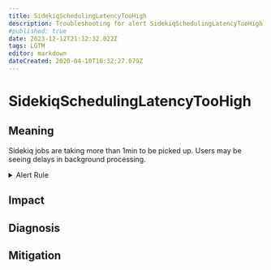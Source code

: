 ```yaml
---
title: SidekiqSchedulingLatencyTooHigh
description: Troubleshooting for alert SidekiqSchedulingLatencyTooHigh
#published: true
date: 2023-12-12T21:12:32.022Z
tags: LGTM
editor: markdown
dateCreated: 2020-04-10T18:32:27.079Z
---
```


# SidekiqSchedulingLatencyTooHigh

## Meaning
[//]: # "Short paragraph that explains what the alert means"
Sidekiq jobs are taking more than 1min to be picked up. Users may be seeing delays in background processing.

<details>
  <summary>Alert Rule</summary>

  ```yaml
alert: SidekiqSchedulingLatencyTooHigh
expr: max(sidekiq_queue_latency) > 60
for: 0m
labels:
    severity: critical
annotations:
    summary: Sidekiq scheduling latency too high (instance {{ $labels.instance }})
    description: |-
        Sidekiq jobs are taking more than 1min to be picked up. Users may be seeing delays in background processing.
          VALUE = {{ $value }}
          LABELS = {{ $labels }}
    runbook: https://github.com/srerun/prometheus-alerts/content/runbooks/SidekiqSchedulingLatencyTooHigh

  ```
</details>


## Impact
[//]: # "What could / will happen if the alert is not addressed"



## Diagnosis
[//]: # "Steps to take to identify the cause of the problem"



## Mitigation
[//]: # "The steps necessary to resolve the alert"
